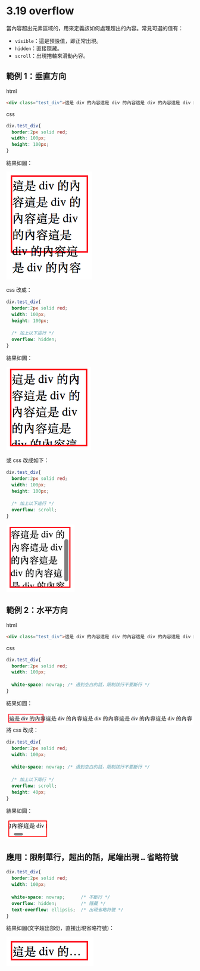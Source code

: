 # 3.19 overflow

當內容超出元素區域的，用來定義該如何處理超出的內容。常見可選的值有：

* `visible`：這是預設值，即正常出現。
* `hidden`：直接隱藏。
* `scroll`：出現捲軸來滑動內容。

## 範例 1：垂直方向

html

```html
<div class="test_div">這是 div 的內容這是 div 的內容這是 div 的內容這是 div 的內容這是 div 的內容</div>
```

css

```css
div.test_div{
  border:2px solid red;
  width: 100px;
  height: 100px;
}
```

結果如圖：

![](/assets/overflow_1.png)

css 改成：

```css
div.test_div{
  border:2px solid red;
  width: 100px;
  height: 100px;

  /* 加上以下這行 */
  overflow: hidden;
}
```

結果如圖：

![](/assets/overflow_2.png)

或 css 改成如下：

```css
div.test_div{
  border:2px solid red;
  width: 100px;
  height: 100px;

  /* 加上以下這行 */
  overflow: scroll;
}
```

![](/assets/overflow_3.png)

## 範例 2：水平方向

html

```html
<div class="test_div">這是 div 的內容這是 div 的內容這是 div 的內容這是 div 的內容這是 div 的內容</div>
```

css

```css
div.test_div{
  border:2px solid red;
  width: 100px;

  white-space: nowrap; /* 遇到空白的話，限制該行不要斷行 */
}
```

結果如圖：

![](/assets/overflow_4.png)將 css 改成：

```css
div.test_div{
  border:2px solid red;
  width: 100px;

  white-space: nowrap; /* 遇到空白的話，限制該行不要斷行 */

  /* 加上以下兩行 */
  overflow: scroll;
  height: 40px;
}
```

結果如圖：

![](/assets/overflow_5.png)

## 應用：限制單行，超出的話，尾端出現 `…` 省略符號

```css
div.test_div{
  border:2px solid red;
  width: 100px;

  white-space: nowrap;      /* 不斷行 */
  overflow: hidden;         /* 隱藏 */
  text-overflow: ellipsis;  /* 出現省略符號 */
}
```

結果如圖\(文字超出部份，直接出現省略符號\)：

![](/assets/overflow_6.png)

